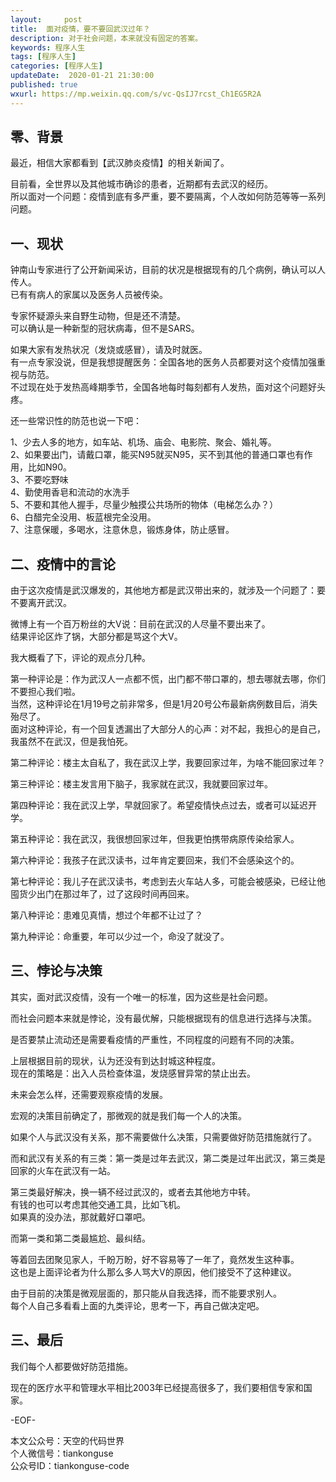 ```yaml
---   
layout:     post  
title:  面对疫情，要不要回武汉过年？  
description: 对于社会问题，本来就没有固定的答案。  
keywords: 程序人生  
tags: [程序人生]    
categories: [程序人生]  
updateDate:  2020-01-21 21:30:00  
published: true  
wxurl: https://mp.weixin.qq.com/s/vc-QsIJ7rcst_Ch1EG5R2A  
---  
```



## 零、背景  


最近，相信大家都看到【武汉肺炎疫情】的相关新闻了。  


目前看，全世界以及其他城市确诊的患者，近期都有去武汉的经历。  
所以面对一个问题：疫情到底有多严重，要不要隔离，个人改如何防范等等一系列问题。  


## 一、现状  


钟南山专家进行了公开新闻采访，目前的状况是根据现有的几个病例，确认可以人传人。  
已有有病人的家属以及医务人员被传染。  


专家怀疑源头来自野生动物，但是还不清楚。  
可以确认是一种新型的冠状病毒，但不是SARS。  


如果大家有发热状况（发烧或感冒），请及时就医。  
有一点专家没说，但是我想提醒医务：全国各地的医务人员都要对这个疫情加强重视与防范。  
不过现在处于发热高峰期季节，全国各地每时每刻都有人发热，面对这个问题好头疼。  


还一些常识性的防范也说一下吧：  


1、少去人多的地方，如车站、机场、庙会、电影院、聚会、婚礼等。  
2、如果要出门，请戴口罩，能买N95就买N95，买不到其他的普通口罩也有作用，比如N90。  
3、不要吃野味  
4、勤使用香皂和流动的水洗手  
5、不要和其他人握手，尽量少触摸公共场所的物体（电梯怎么办？）  
6、白醋完全没用、板蓝根完全没用。  
7、注意保暖，多喝水，注意休息，锻炼身体，防止感冒。  



## 二、疫情中的言论  


由于这次疫情是武汉爆发的，其他地方都是武汉带出来的，就涉及一个问题了：要不要离开武汉。  


微博上有一个百万粉丝的大V说：目前在武汉的人尽量不要出来了。  
结果评论区炸了锅，大部分都是骂这个大V。  


我大概看了下，评论的观点分几种。  


第一种评论是：作为武汉人一点都不慌，出门都不带口罩的，想去哪就去哪，你们不要担心我们啦。  
当然，这种评论在1月19号之前非常多，但是1月20号公布最新病例数目后，消失殆尽了。  
面对这种评论，有一个回复透漏出了大部分人的心声：对不起，我担心的是自己，我虽然不在武汉，但是我怕死。  



第二种评论：楼主太自私了，我在武汉上学，我要回家过年，为啥不能回家过年？  


第三种评论：楼主发言用下脑子，我家就在武汉，我就要回家过年。  


第四种评论：我在武汉上学，早就回家了。希望疫情快点过去，或者可以延迟开学。  


第五种评论：我在武汉，我很想回家过年，但我更怕携带病原传染给家人。  


第六种评论：我孩子在武汉读书，过年肯定要回来，我们不会感染这个的。  


第七种评论：我儿子在武汉读书，考虑到去火车站人多，可能会被感染，已经让他囤货少出门在那过年了，过了这段时间再回来。  


第八种评论：患难见真情，想过个年都不让过了？  


第九种评论：命重要，年可以少过一个，命没了就没了。  



## 三、悖论与决策  


其实，面对武汉疫情，没有一个唯一的标准，因为这些是社会问题。  


而社会问题本来就是悖论，没有最优解，只能根据现有的信息进行选择与决策。  


是否要禁止流动还是需要看疫情的严重性，不同程度的问题有不同的决策。  


上层根据目前的现状，认为还没有到达封城这种程度。  
现在的策略是：出入人员检查体温，发烧感冒异常的禁止出去。  


未来会怎么样，还需要观察疫情的发展。  


宏观的决策目前确定了，那微观的就是我们每一个人的决策。  


如果个人与武汉没有关系，那不需要做什么决策，只需要做好防范措施就行了。  


而和武汉有关系的有三类：第一类是过年去武汉，第二类是过年出武汉，第三类是回家的火车在武汉有一站。  


第三类最好解决，换一辆不经过武汉的，或者去其他地方中转。  
有钱的也可以考虑其他交通工具，比如飞机。  
如果真的没办法，那就戴好口罩吧。  


而第一类和第二类最尴尬、最纠结。  


等着回去团聚见家人，千盼万盼，好不容易等了一年了，竟然发生这种事。  
这也是上面评论者为什么那么多人骂大V的原因，他们接受不了这种建议。  


由于目前的决策是微观层面的，那只能从自我选择，而不能要求别人。  
每个人自己多看看上面的九类评论，思考一下，再自己做决定吧。  


## 三、最后  



我们每个人都要做好防范措施。  


现在的医疗水平和管理水平相比2003年已经提高很多了，我们要相信专家和国家。  




-EOF-  


本文公众号：天空的代码世界  
个人微信号：tiankonguse  
公众号ID：tiankonguse-code  
  


